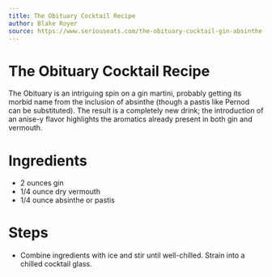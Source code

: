 ```yaml
---
title: The Obituary Cocktail Recipe
author: Blake Royer
source: https://www.seriouseats.com/the-obituary-cocktail-gin-absinthe-vermouth
---
```

# The Obituary Cocktail Recipe
The Obituary is an intriguing spin on a gin martini, probably getting its morbid name from the inclusion of absinthe (though a pastis like Pernod can be substituted). The result is a completely new drink; the introduction of an anise-y flavor highlights the aromatics already present in both gin and vermouth.
# Ingredients
- 2 ounces gin
- 1/4 ounce dry vermouth
- 1/4 ounce absinthe or pastis
# Steps
- Combine ingredients with ice and stir until well-chilled. Strain into a chilled cocktail glass.
